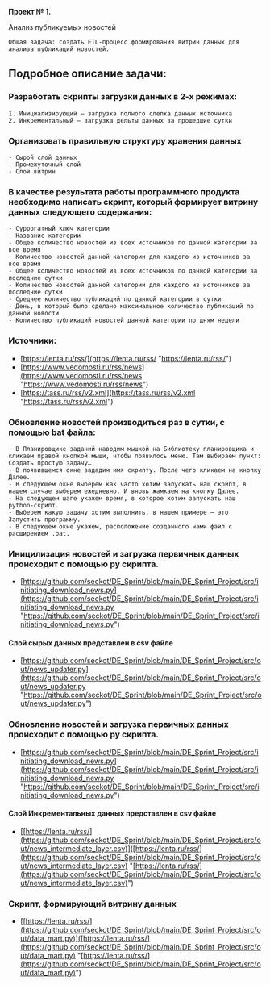 **Проект № 1.**

Анализ публикуемых новостей

	Общая задача: создать ETL-процесс формирования витрин данных для анализа публикаций новостей.

## Подробное описание задачи:

### Разработать скрипты загрузки данных в 2-х режимах:
	1. Инициализирующий – загрузка полного слепка данных источника
	2. Инкрементальный – загрузка дельты данных за прошедшие сутки


### Организовать правильную структуру хранения данных
	- Сырой слой данных
	- Промежуточный слой
	- Слой витрин

### В качестве результата работы программного продукта необходимо написать скрипт, который формирует витрину данных следующего содержания:

	- Суррогатный ключ категории
	- Название категории
	- Общее количество новостей из всех источников по данной категории за все время
	- Количество новостей данной категории для каждого из источников за все время
	- Общее количество новостей из всех источников по данной категории за последние сутки
	- Количество новостей данной категории для каждого из источников за последние сутки
	- Среднее количество публикаций по данной категории в сутки
	- День, в который было сделано максимальное количество публикаций по данной новости
	- Количество публикаций новостей данной категории по дням недели

### Источники:
- [https://lenta.ru/rss/](https://lenta.ru/rss/ "https://lenta.ru/rss/")
- [https://www.vedomosti.ru/rss/news](https://www.vedomosti.ru/rss/news "https://www.vedomosti.ru/rss/news")
- [https://tass.ru/rss/v2.xml](https://tass.ru/rss/v2.xml "https://tass.ru/rss/v2.xml")


### Обновление новостей производиться раз в сутки, с помощью bat файла:
	- В Планировщике заданий наводим мышкой на Библиотеку планировщика и кликаем правой кнопкой мыши, чтобы появилось меню. Там выбираем пункт: Создать простую задачу…
	- В появившемся окне зададим имя скрипту. После чего кликаем на кнопку Далее.
	- В следующем окне выберем как часто хотим запускать наш скрипт, в нашем случае выберем ежедневно. И вновь жамкаем на кнопку Далее.
	- На следующем шаге укажем время, в которое хотим запускать наш python-скрипт.
	- Выберем какую задачу хотим выполнить, в нашем примере — это Запустить программу.
	- В следующем окне укажем, расположение созданного нами файл с расширением .bat.

### Иницилизация новостей и загрузка первичных данных происходит с помощью py скрипта.
- [https://github.com/seckot/DE_Sprint/blob/main/DE_Sprint_Project/src/initiating_download_news.py](https://github.com/seckot/DE_Sprint/blob/main/DE_Sprint_Project/src/initiating_download_news.py "https://github.com/seckot/DE_Sprint/blob/main/DE_Sprint_Project/src/initiating_download_news.py")
#### Слой сырых данных представлен в csv файле
- [https://github.com/seckot/DE_Sprint/blob/main/DE_Sprint_Project/src/out/news_updater.py](https://github.com/seckot/DE_Sprint/blob/main/DE_Sprint_Project/src/out/news_updater.py "https://github.com/seckot/DE_Sprint/blob/main/DE_Sprint_Project/src/out/news_updater.py")
### Обновление новостей и загрузка первичных данных происходит с помощью py скрипта.
- [https://github.com/seckot/DE_Sprint/blob/main/DE_Sprint_Project/src/initiating_download_news.py](https://github.com/seckot/DE_Sprint/blob/main/DE_Sprint_Project/src/initiating_download_news.py "https://github.com/seckot/DE_Sprint/blob/main/DE_Sprint_Project/src/initiating_download_news.py")
#### Слой Инкрементальных данных представлен в csv файле
- [[https://lenta.ru/rss/](https://github.com/seckot/DE_Sprint/blob/main/DE_Sprint_Project/src/out/news_intermediate_layer.csv)]([https://lenta.ru/rss/](https://github.com/seckot/DE_Sprint/blob/main/DE_Sprint_Project/src/out/news_intermediate_layer.csv) "[https://lenta.ru/rss/](https://github.com/seckot/DE_Sprint/blob/main/DE_Sprint_Project/src/out/news_intermediate_layer.csv)")
### Cкрипт, формирующий витрину данных
- [[https://lenta.ru/rss/](https://github.com/seckot/DE_Sprint/blob/main/DE_Sprint_Project/src/out/data_mart.py)]([https://lenta.ru/rss/](https://github.com/seckot/DE_Sprint/blob/main/DE_Sprint_Project/src/out/data_mart.py) "[https://lenta.ru/rss/](https://github.com/seckot/DE_Sprint/blob/main/DE_Sprint_Project/src/out/data_mart.py)")
